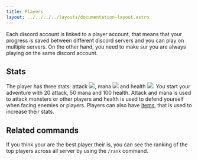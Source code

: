```yaml
---
title: Players
layout: ../../../../layouts/documentation-layout.astro
---
```


Each discord account is linked to a player account, that means that your progress is saved between different discord servers and you can play on multiple servers. On the other hand, you need to make sur you are always playing on the same discord account.

## Stats

The player has three stats: attack <img src='https://d2lqwktucnc67y.cloudfront.net/icons/Attack.png'>, mana <img src='https://d2lqwktucnc67y.cloudfront.net/icons/Mana.png'> and health <img src='https://d2lqwktucnc67y.cloudfront.net/icons/Health.png'>. You start your adventure with 20 attack, 50 mana and 100 health.
Attack and mana is used to attack monsters or other players and health is used to defend yourself when facing enemies or players.
Players can also have [items](/en/documentation/features/items), that is used to increase their stats.

## Related commands

If you think your are the best player their is, you can see the ranking of the top players across all server by using the `/rank` command.
